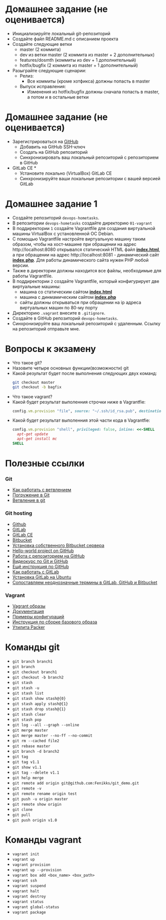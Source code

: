 # Домашнее задание (не оценивается)

- Инициализируйте локальный git-репозиторий
- Создайте файл README.md с описанием проекта
- Создайте следующие ветки
  - master (2 коммита)
  - dev из ветки master (2 коммита из master + 2 дополнительных)
  - features/dosmth (коммиты из dev + 1 дополнительный)
  - hotfix/bugfix (2 коммита из master + 1 дополнительный)
- Разыграйте следующие сценарии:
  - Релиз:
	- Все коммиты (кроме хотфикса) должны попасть в master
  - Выпуск исправления:
	- Изменения из hotfix/bugfix должны сначала попасть в master, а потом и в остальные ветки

# Домашнее задание (не оценивается)
- Зарегистрироваться на [GitHub](https://github.com/)
  - Добавить на GitHub SSH-ключ
  - Создать на GitHub репозиторий
  - Синхронизировать ваш локальный репозиторий с репозиторием в GitHub
- GitLab CE *
  - Установите локально (VirtualBox) GitLab CE
  - Синхронизируйте ваши локальные репозитории с вашей версией GitLab

# Домашнее задание 1
- Создайте репозиторий `devops-hometasks`.
- В репозитории `devops-hometasks` создайте директорию `01-vagrant`
- В поддиректории `1` создайте Vagrantfile для создания виртуальной машины VirtualBox с установленной ОС Debian. 
- С помощью Vagrantfile настройте виртуальную машину таким образом, чтобы на хост-машине при обращении на адрес http://localhost:8080 открывался статический HTML файл **[index.html](files/index.html)**, а при обращении на адрес http://localhost:8081 - динамический сайт **[index.php](files/index.php)**. Для работы динамического сайта нужен PHP любой версии.
- Также в директории должны находится все файлы, необходимые для работы Vagrantfile.
- В поддиректории `2` создайте Vagrantfile, который конфигурирует две виртуальныe машины:
  - машина со статическим сайтом **[index.html](files/index.html)**
  - машина с динмамическим сайтом **[index.php](files/index.php)**
  - сайты должны открываться при обращении на ip адреса виртуальных машин по 80-му порту
- Директорию `.vagrant` внесите в `.gitignore`.
- Создайте в GitHub репозиторий `devops-hometasks`.
- Синхронизируйте ваш локальный репозиторий с удаленным. Ссылку на репозиторий отправьте мне.

# Вопросы к экзамену
- Что такое git?
- Назовите четыре основных функции(возможности) git
- Какой результат будет после выполнения следующих двух команд:
  ```bash
  git checkout master
  git checkout -b bagfix
  ```
- Что такое vagrant?
- Какой будет результат выполенния строчки ниже в Vagrantfie:
  ```ruby
  config.vm.provision "file", source: "~/.ssh/id_rsa.pub", destination: "~/.ssh/id_rsa.pub"
  ```
- Какой будет результат выполенния этой части кода в Vagrantfie:
  ```ruby
  config.vm.provision "shell", privileged: false, inline: <<-SHELL
    apt-get update
    apt-get install mc
  SHELL
  ```

# Полезные ссылки
### Git
- [Как работать с ветвлением](https://gist.github.com/digitaljhelms/4287848)
- [Погружение в Git](http://gitimmersion.com)
- [Ветвление в git](https://learngitbranching.js.org/?locale=ru_RU)

### Git hosting
- [Github](https://github.com)
- [GitLab](https://gitlab.com)
- [GitLab CE](https://about.gitlab.com/install/?version=ce)
- [Bitbucket](https://bitbucket.org)
- [Установка собственного Bitbucket сервера](https://confluence.atlassian.com/bitbucketserver/bitbucket-server-installation-guide-867338382.html)
- [Hello-world project on GitHub](https://guides.github.com/activities/hello-world/)
- [Работа с репозиторием на GitHub](https://github.com/andreiled/mipt-cs-4sem/wiki/\%D0\%9F\%D0\%BE\%D1\%88\%D0\%B0\%D0\%B3\%D0\%BE\%D0\%B2\%D0\%B0\%D1\%8F-\%D0\%B8\%D0\%BD\%D1\%81\%D1\%82\%D1\%80\%D1\%83\%D0\%BA\%D1\%86\%D0\%B8\%D1\%8F-\%D0\%BF\%D0\%BE-\%D1\%80\%D0\%B0\%D0\%B1\%D0\%BE\%D1\%82\%D0\%B5-\%D1\%81-git-\%D0\%B8-github-\%D0\%B4\%D0\%BB\%D1\%8F-\%D1\%81\%D1\%82\%D1\%83\%D0\%B4\%D0\%B5\%D0\%BD\%D1\%82\%D0\%BE\%D0\%B2)
- [Видеокурс по Git и GitHub](https://www.youtube.com/playlist?list=PLY4rE9dstrJyTdVJpv7FibSaXB4BHPInb)
- [Ещё инструкция по GitHub](https://habr.com/ru/post/125799/)
- [Как работать с GitLab](https://losst.ru/kak-polzovatsya-gitlab)
- [Установка GitLab на Ubuntu](https://1cloud.ru/help/linux/ustanovka-gitlab-na-ubuntu)
- [Сопоставляем неоднозначные термины в GitLab, GitHub и Bitbucket](https://habr.com/ru/company/softmart/blog/308422/)

### Vagrant
- [Vagrant образы](https://app.vagrantup.com/boxes/search)
- [Документация](https://developer.hashicorp.com/vagrant/docs)
- [Примеры конфигураций](https://github.com/patrickdlee/vagrant-examples)
- [Инструкция по сборке базового образа](https://www.vagrantup.com/docs/boxes/base.html)
- [Утилита Packer](https://www.packer.io)

# Команды git
- `git branch branch1`
- `git branch`
- `git checkout branch1`
- `git checkout -b branch2`
- `git stash`
- `git stash -u`
- `git stash list`
- `git stash show stash@{0}`
- `git stash apply stash@{1}`
- `git stash drop stash@{1}`
- `git stash clear`
- `git stash pop`
- `git log --all --graph --online`
- `git merge master`
- `git merge master --no-ff --no-commit`
- `git rm --cached file2`
- `git rebase master`
- `git branch -d branch2`
- `git tag`
- `git tag v1.1`
- `git show v1.1`
- `git tag --delete v1.1`
- `git help merge`
- `git remote add origin git@github.com:Fenikks/git_demo.git`
- `git remote -v`
- `git remote rename origin test`
- `git push -u origin master`
- `git remote show origin`
- `git clone`
- `git pull`
- `git push origin v1.0`

# Команды vagrant
- `vagrant init`
- `vagrant up`
- `vagrant provision`
- `vagrant up --provision`
- `vagrant box add <box_name> <box_path>`
- `vagrant ssh`
- `vagrant suspend`
- `vagrant halt`
- `vagrant destroy`
- `vagrant status`
- `vagrant global-status`
- `vagrant package`